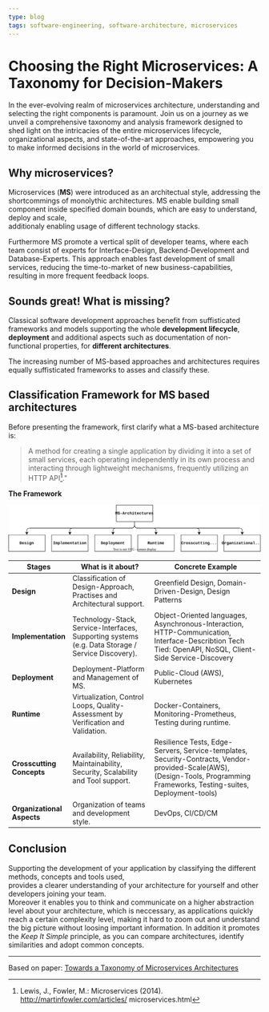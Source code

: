 ```yaml
---
type: blog
tags: software-engineering, software-architecture, microservices
---
```


# Choosing the Right Microservices: A Taxonomy for Decision-Makers

In the ever-evolving realm of microservices architecture, understanding and selecting the right components is paramount. Join us on a journey as we unveil a comprehensive taxonomy and analysis framework designed to shed light on the intricacies of the entire microservices lifecycle, organizational aspects, and state-of-the-art approaches, empowering you to make informed decisions in the world of microservices.


## Why microservices?

Microservices (**MS**) were introduced as an architectual style, addressing the shortcommings of monolythic architectures.
MS enable building small component inside specified domain bounds, which are easy to understand, deploy and scale,\
additionaly enabling usage of different technology stacks.
 
Furthermore MS promote a vertical split of developer teams, where each team consist of experts for Interface-Design, Backend-Development and Database-Experts. This approach enables fast development of small services, reducing the time-to-market of new business-capabilities, resulting in more frequent feedback loops.

## Sounds great! What is missing?

Classical software development approaches benefit from suffisticated frameworks and models supporting the whole **development lifecycle**, **deployment** and additional aspects such as documentation of non-functional properties, for **different architectures**.

The increasing number of MS-based approaches and architectures requires equally suffisticated frameworks to asses and classify these.

## Classification Framework for MS based architectures

Before presenting the framework, first clarify what a MS-based architecture is:

> A method for creating a single application 
> by dividing it into a set of small services,
> each operating independently in its own process
> and interacting through lightweight mechanisms, frequently utilizing an HTTP API[^1]."


**The Framework**

![](attachments/microserviceTaxonomyFrameowkr.drawio.svg)

| Stages | What is it about? | Concrete Example |
|--|--|--|
| **Design** | Classification of Design-Approach, Practises and Architectural support.| Greenfield Design, Domain-Driven-Design, Design Patterns |
| **Implementation** | Technology-Stack, Service-Interfaces, Supporting systems (e.g. Data Storage / Service Discovery).| Object-Oriented languages, Asynchronous-Interaction, HTTP-Communication, Interface-Describtion Tech Tied: OpenAPI, NoSQL, Client-Side Service-Discovery  |
| **Deployment** | Deployment-Platform and Management of MS. | Public-Cloud (AWS), Kubernetes |
| **Runtime** | Virtualization, Control Loops, Quality-Assessment by Verification and Validation. | Docker-Containers, Monitoring-Prometheus, Testing during runtime. |
| **Crosscutting**<br>**Concepts** | Availability, Reliability, Maintainability, Security, Scalability and Tool support. | Resilience Tests, Edge-Servers, Service-templates, Security-Contracts, Vendor-provided-Scale(AWS), (Design-Tools, Programming Frameworks, Testing-suites, Deployment-tools) |
| **Organizational**<br>**Aspects** | Organization of teams and development style. | DevOps, CI/CD/CM |

## Conclusion

Supporting the development of your application by classifying the different methods, concepts and tools used,\
provides a clearer understanding of your architecture for yourself and other developers joining your team.\
Moreover it enables you to think and communicate on a higher abstraction level about your architecture, which is neccessary, as applications quickly reach a certain complexity level, making it hard to zoom out and understand the big picture without loosing important information.
In addition it promotes the *Keep It Simple* principle, as you can compare architectures, identify similarities and adopt common concepts.


---
Based on paper: [Towards a Taxonomy of Microservices
Architectures](https://link.springer.com/chapter/10.1007/978-3-319-74781-1_15)

[^1]: Lewis, J., Fowler, M.: Microservices (2014). http://martinfowler.com/articles/
microservices.html